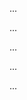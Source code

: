 <panel type="warning" header=":trophy: Can apply heuristics to combine multiple test inputs :star::star:" no-close>

<panel type="warning" header=":trophy: Can explain the need for strategies to combine test inputs :star::star:" expandable>
  <include src="../../book/testCaseDesign/combiningTestInputs/why/full.md" />
  <panel header=":dart: Evidence" expanded>

...

  </panel>
</panel>

<panel type="warning" header=":trophy: Can explain some basic test input combination strategies :star::star:" expandable>
  <include src="../../book/testCaseDesign/combiningTestInputs/combinationStrategies/full.md" />
  <panel header=":dart: Evidence" expanded>

...

  </panel>
</panel>

<panel type="warning" header=":trophy: Can apply heuristic ‘each valid input at least once in a positive test case’ :star::star:" expandable>
  <include src="../../book/testCaseDesign/combiningTestInputs/heuristicValid/full.md" />
  <panel header=":dart: Evidence" expanded>

...

  </panel>
</panel>

<panel type="info" header=":trophy: Can apply heuristic ‘no more than one invalid input in a test case’ :star::star::star:" expandable>
  <include src="../../book/testCaseDesign/combiningTestInputs/heuristicInvalid/full.md" />
  <panel header=":dart: Evidence" expanded>

...

  </panel>
</panel>

<panel type="info" header=":trophy: Can apply multiple test input combination techniques together :star::star::star:" expandable>
  <include src="../../book/testCaseDesign/combiningTestInputs/mix/full.md" />
  <panel header=":dart: Evidence" expanded>

...

  </panel>
</panel>

</panel>
